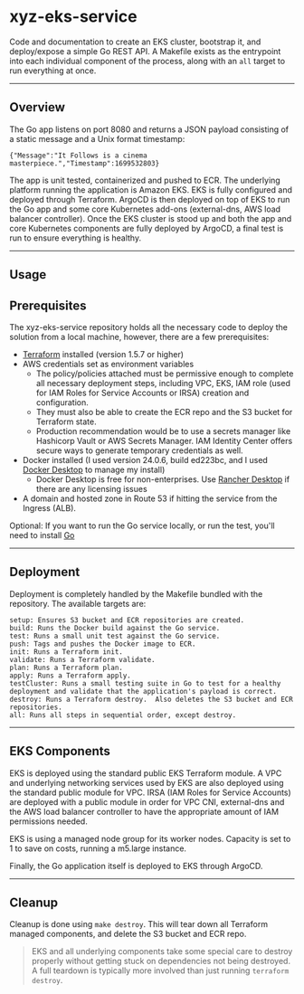 # xyz-eks-service
Code and documentation to create an EKS cluster, bootstrap it, and deploy/expose a simple Go REST API.  A Makefile exists as the entrypoint into each individual component of the process, along with an `all` target to run everything at once.

---

## Overview
The Go app listens on port 8080 and returns a JSON payload consisting of a static message and a Unix format timestamp:
```
{"Message":"It Follows is a cinema masterpiece.","Timestamp":1699532803}
```

The app is unit tested, containerized and pushed to ECR. The underlying platform running the application is Amazon EKS.  EKS is fully configured and deployed through Terraform.  ArgoCD is then deployed on top of EKS to run the Go app and some core Kubernetes add-ons (external-dns, AWS load balancer controller). Once the EKS cluster is stood up and both the app and core Kubernetes components are fully deployed by ArgoCD, a final test is run to ensure everything is healthy.

---

## Usage

## Prerequisites

The xyz-eks-service repository holds all the necessary code to deploy the solution from a local machine, however, there are a few prerequisites: 

- [Terraform](https://developer.hashicorp.com/terraform/install) installed (version 1.5.7 or higher)
- AWS credentials set as environment variables
  - The policy/policies attached must be permissive enough to complete all necessary deployment steps, including VPC, EKS, IAM role (used for IAM Roles for Service Accounts or IRSA) creation and configuration.  
  - They must also be able to create the ECR repo and the S3 bucket for Terraform state.
  - Production recommendation would be to use a secrets manager like Hashicorp Vault or AWS Secrets Manager.  IAM Identity Center offers secure ways to generate temporary credentials as well.
- Docker installed (I used version 24.0.6, build ed223bc, and I used [Docker Desktop](https://www.docker.com/products/docker-desktop/) to manage my install)
  - Docker Desktop is free for non-enterprises.  Use [Rancher Desktop](https://docs.rancherdesktop.io/getting-started/installation/) if there are any licensing issues
- A domain and hosted zone in Route 53 if hitting the service from the Ingress (ALB). 

Optional: If you want to run the Go service locally, or run the test, you'll need to install [Go](https://go.dev/doc/install)

---

## Deployment

Deployment is completely handled by the Makefile bundled with the repository. The available targets are:

```
setup: Ensures S3 bucket and ECR repositories are created.
build: Runs the Docker build against the Go service.
test: Runs a small unit test against the Go service.
push: Tags and pushes the Docker image to ECR.
init: Runs a Terraform init.
validate: Runs a Terraform validate.
plan: Runs a Terraform plan.
apply: Runs a Terraform apply.
testCluster: Runs a small testing suite in Go to test for a healthy deployment and validate that the application's payload is correct.
destroy: Runs a Terraform destroy.  Also deletes the S3 bucket and ECR repositories.
all: Runs all steps in sequential order, except destroy.
```

---

## EKS Components

EKS is deployed using the standard public EKS Terraform module.  A VPC and underlying networking services used by EKS are also deployed using the standard public module for VPC.  IRSA (IAM Roles for Service Accounts) are deployed with a public module in order for VPC CNI, external-dns and the AWS load balancer controller to have the appropriate amount of IAM permissions needed.

EKS is using a managed node group for its worker nodes.  Capacity is set to 1 to save on costs, running a m5.large instance.

Finally, the Go application itself is deployed to EKS through ArgoCD.  

---

## Cleanup

Cleanup is done using `make destroy`.  This will tear down all Terraform managed components, and delete the S3 bucket and ECR repo.

> EKS and all underlying components take some special care to destroy properly without getting stuck on dependencies not being destroyed.  A full teardown is typically more involved than just running `terraform destroy`.